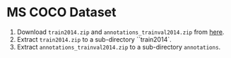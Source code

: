# MS COCO Dataset

1. Download `train2014.zip` and `annotations_trainval2014.zip` from [here](http://cocodataset.org/).
2. Extract `train2014.zip` to a sub-directory ``train2014`.
3. Extract `annotations_trainval2014.zip` to a sub-directory `annotations`.